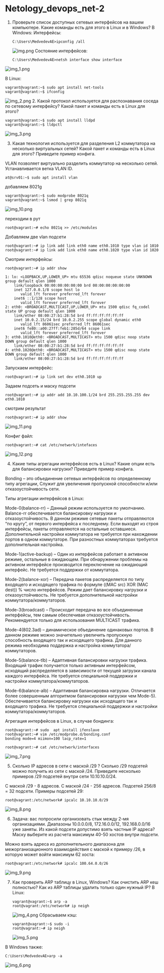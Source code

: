 # Netology_devops_net-2

1. Проверьте список доступных сетевых интерфейсов на вашем компьютере. Какие команды есть для этого в Linux и в Windows?
В Windows:
   Интерфейсы:
   ```
   C:\Users\MedvedevAE>ipconfig /all
   ```
   ![img.png](img.png)
Состояние интерфейсов:
    ```
    C:\Users\MedvedevAE>netsh interface show interface
    ```
![img_1.png](img_1.png)

В Linux:
```
vagrant@vagrant:~$ sudo apt install net-tools
vagrant@vagrant:~$ ifconfig
```
![img_2.png](img_2.png)
2. Какой протокол используется для распознавания соседа по сетевому интерфейсу? Какой пакет и команды есть в Linux для этого?

```
vagrant@vagrant:~$ sudo apt install lldpd
vagrant@vagrant:~$ lldpctl
```
![img_3.png](img_3.png)

3. Какая технология используется для разделения L2 коммутатора на несколько виртуальных сетей? Какой пакет и команды есть в Linux для этого? Приведите пример конфига.

VLAN позволяет виртуально разделить коммутатор на несколько сетей. Устанавливается ветка VLAN ID.
```
at@srv01:~$ sudo apt install vlan
```
добавляем 8021g
```
vagrant@vagrant:~$ sudo modprobe 8021q
vagrant@vagrant:~$ lsmod | grep 8021q
```
![img_10.png](img_10.png)

переходим в рут
```
root@vagrant:~# echo 8021q >> /etc/modules
```
Добавляем две vlan подсети
```
root@vagrant:~# ip link add link eth0 name eth0.1010 type vlan id 1010
root@vagrant:~# ip link add link eth0 name eth0.1020 type vlan id 1020
```
Смотрим интерфейсы:
```
root@vagrant:~# ip addr show
```
``` 
1: lo: <LOOPBACK,UP,LOWER_UP> mtu 65536 qdisc noqueue state UNKNOWN group default qlen 1000
    link/loopback 00:00:00:00:00:00 brd 00:00:00:00:00:00
    inet 127.0.0.1/8 scope host lo
       valid_lft forever preferred_lft forever
    inet6 ::1/128 scope host 
       valid_lft forever preferred_lft forever
2: eth0: <BROADCAST,MULTICAST,UP,LOWER_UP> mtu 1500 qdisc fq_codel state UP group default qlen 1000
    link/ether 08:00:27:b1:28:5d brd ff:ff:ff:ff:ff:ff
    inet 10.0.2.15/24 brd 10.0.2.255 scope global dynamic eth0
       valid_lft 86061sec preferred_lft 86061sec
    inet6 fe80::a00:27ff:feb1:285d/64 scope link 
       valid_lft forever preferred_lft forever
3: eth0.1010@eth0: <BROADCAST,MULTICAST> mtu 1500 qdisc noop state DOWN group default qlen 1000
    link/ether 08:00:27:b1:28:5d brd ff:ff:ff:ff:ff:ff
4: eth0.1020@eth0: <BROADCAST,MULTICAST> mtu 1500 qdisc noop state DOWN group default qlen 1000
    link/ether 08:00:27:b1:28:5d brd ff:ff:ff:ff:ff:ff

```
Запускаем интерфейс:
```
root@vagrant:~# ip link set dev eth0.1010 up
```
Задаем подсеть и маску подсети
```
root@vagrant:~# ip addr add 10.10.100.1/24 brd 255.255.255.255 dev eth0.1010
```
смотрим результат
```
root@vagrant:~# ip addr show
```
![img_11.png](img_11.png)

Конфиг файл:
```
root@vagrant:~# cat /etc/network/intefaces
```
![img_12.png](img_12.png)

4. Какие типы агрегации интерфейсов есть в Linux? Какие опции есть для балансировки нагрузки? Приведите пример конфига.

Bonding – это объединение сетевых интерфейсов по определенному типу агрегации, Служит для увеличения пропускной способности и/или отказоустойчивость сети.

Типы агрегации интерфейсов в Linux:

Mode-0(balance-rr) – Данный режим используется по умолчанию. Balance-rr обеспечивается балансировку нагрузки и отказоустойчивость. В данном режиме сетевые пакеты отправляются “по кругу”, от первого интерфейса к последнему. Если выходят из строя интерфейсы, пакеты отправляются на остальные оставшиеся. Дополнительной настройки коммутатора не требуется при нахождении портов в одном коммутаторе. При разностных коммутаторах требуется дополнительная настройка.

Mode-1(active-backup) – Один из интерфейсов работает в активном режиме, остальные в ожидающем. При обнаружении проблемы на активном интерфейсе производится переключение на ожидающий интерфейс. Не требуется поддержки от коммутатора.

Mode-2(balance-xor) – Передача пакетов распределяется по типу входящего и исходящего трафика по формуле ((MAC src) XOR (MAC dest)) % число интерфейсов. Режим дает балансировку нагрузки и отказоустойчивость. Не требуется дополнительной настройки коммутатора/коммутаторов.

Mode-3(broadcast) – Происходит передача во все объединенные интерфейсы, тем самым обеспечивая отказоустойчивость. Рекомендуется только для использования MULTICAST трафика.

Mode-4(802.3ad) – динамическое объединение одинаковых портов. В данном режиме можно значительно увеличить пропускную способность входящего так и исходящего трафика. Для данного режима необходима поддержка и настройка коммутатора/коммутаторов.

Mode-5(balance-tlb) – Адаптивная балансировки нагрузки трафика. Входящий трафик получается только активным интерфейсом, исходящий распределяется в зависимости от текущей загрузки канала каждого интерфейса. Не требуется специальной поддержки и настройки коммутатора/коммутаторов.

Mode-6(balance-alb) – Адаптивная балансировка нагрузки. Отличается более совершенным алгоритмом балансировки нагрузки чем Mode-5). Обеспечивается балансировку нагрузки как исходящего так и входящего трафика. Не требуется специальной поддержки и настройки коммутатора/коммутаторов.


Агрегация интерфейсов в Linux, в случае бондинга:
```
root@vagrant:~# sudo  apt install ifenslave
root@vagrant:~# vim /etc/modprobe.d/bonding.conf
bonding mode=4 miimon=100 lacp_rate=1

root@vagrant:~# cat /etc/network/interfaces
```
![img_7.png](img_7.png)

5. Сколько IP адресов в сети с маской /29 ? Сколько /29 подсетей можно получить из сети с маской /24. Приведите несколько примеров /29 подсетей внутри сети 10.10.10.0/24.

С маской /29 - 8 адресов. С маской /24 - 256 адресов. Подсетей 256/8 = 32 подсети.
Примеры подсетей 29:
```
root@vagrant:/etc/network# ipcalc 10.10.10.0/29
```
![img_8.png](img_8.png)

6. Задача: вас попросили организовать стык между 2-мя организациями. Диапазоны 10.0.0.0/8, 172.16.0.0/12, 192.168.0.0/16 уже заняты. Из какой подсети допустимо взять частные IP адреса? Маску выберите из расчета максимум 40-50 хостов внутри подсети.

Можно взять адреса из дополнительного диапазона для межорганизационного взаимодействия с маской к примеру /26, в которую может войти максимум 62 хоста:
``` 
root@vagrant:/etc/network# ipcalc 100.64.0.0/26
```
![img_9.png](img_9.png)

7. Как проверить ARP таблицу в Linux, Windows? Как очистить ARP кеш полностью? Как из ARP таблицы удалить только один нужный IP?
В Linux:
   ```
   vagrant@vagrant:~$ arp -a
   root@vagrant:/etc/network# ip neigh
   ```
   ![img_4.png](img_4.png)
Сбрасываем кэш:
   ```
   vagrant@vagrant:~$ sudo -i
   root@vagrant:~# ip neigh
   ```
   ![img_5.png](img_5.png)

В Windows также:
```
C:\Users\MedvedevAE>arp -a
```
![img_6.png](img_6.png)